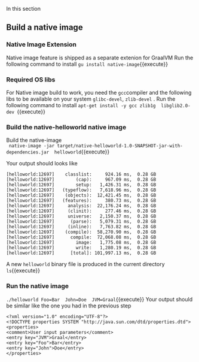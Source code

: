 In this section

## Build a native image

### Native Image Extension
Native image feature is shipped as a separate extenion for GraalVM
Run the following command to install 
`gu install native-image`{{execute}}


### Required OS libs
For Native image build to work, you need the `gcc`compiler and the  following libs to be available on your system `glibc-devel`, `zlib-devel`   . 
Run the following command to install 
`apt-get install -y gcc zlib1g  libglib2.0-dev `{{execute}}



### Build the native-helloworld native image

Build the native-image  
` native-image -jar target/native-helloworld-1.0-SNAPSHOT-jar-with-dependencies.jar  helloworld`{{execute}}

Your output should looks like 
```Build on Server(pid: 12697, port: 43401)
[helloworld:12697]    classlist:     924.16 ms,  0.28 GB
[helloworld:12697]        (cap):     967.09 ms,  0.28 GB
[helloworld:12697]        setup:   1,426.31 ms,  0.28 GB
[helloworld:12697]   (typeflow):   7,618.96 ms,  0.28 GB
[helloworld:12697]    (objects):  12,421.45 ms,  0.28 GB
[helloworld:12697]   (features):     380.73 ms,  0.28 GB
[helloworld:12697]     analysis:  22,176.24 ms,  0.28 GB
[helloworld:12697]     (clinit):     277.46 ms,  0.28 GB
[helloworld:12697]     universe:   2,150.37 ms,  0.28 GB
[helloworld:12697]      (parse):   5,079.31 ms,  0.28 GB
[helloworld:12697]     (inline):   7,763.82 ms,  0.28 GB
[helloworld:12697]    (compile):  58,270.90 ms,  0.28 GB
[helloworld:12697]      compile:  72,068.08 ms,  0.28 GB
[helloworld:12697]        image:   1,775.08 ms,  0.28 GB
[helloworld:12697]        write:   1,280.19 ms,  0.28 GB
[helloworld:12697]      [total]: 101,997.13 ms,  0.28 GB
```
A new `helloworld` binary file is produced in the current directory
`ls`{{execute}}

### Run the native image 

`./helloworld Foo=Bar  John=Doe  JVM=Graal`{{execute}}
Your output should be similar like the one you had in the previous step 
```
<?xml version="1.0" encoding="UTF-8"?>
<!DOCTYPE properties SYSTEM "http://java.sun.com/dtd/properties.dtd">
<properties>
<comment>User input parameters</comment>
<entry key="JVM">Graal</entry>
<entry key="Foo">Bar</entry>
<entry key="John">Doe</entry>
</properties>
```



